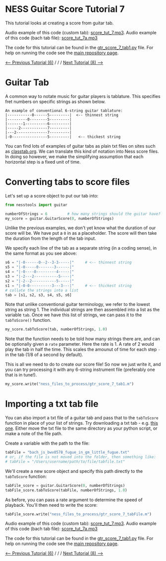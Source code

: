 # NESS Guitar Score Tutorial 7
This tutorial looks at creating a score from guitar tab.

Audio example of this code (custom tab): [score_tut_7.mp3](http://tommudd.co.uk/ness/audio/gtr_tutorials/score_tut_7.mp3).
Audio example of this code (bach tab file): [score_tut_7a.mp3](http://tommudd.co.uk/ness/audio/gtr_tutorials/score_tut_7a.mp3)

The code for this tutorial can be found in the [gtr_score_7_tab1.py](https://github.com/tommmmudd/ness-tools/gtr_score_7_tab1.py) file. For help on running the code see the [main repository page](https://tommmmudd.github.io/ness-tools/).

[<-- Previous Tutorial (6)](https://tommmmudd.github.io/ness-tools/tutorials/tutorial6)  / / /  [Next Tutorial (8) -->](https://tommmmudd.github.io/ness-tools/tutorials/tutorial8)

# Guitar Tab
A common way to notate music for guitar players is tablature. This specifies fret numbers on specific strings as shown below.

```
An example of conventional 6-string guitar tablature:
|-----------0------5---------|  <-- thinnest string
|---------0--------5---------|
|-------1----------6---------|
|-----2------------7---------|
|---2--------------7---------|
|-0----------------5---------|   <-- thickest string
```

You can find lots of examples of guitar tabs as plain txt files on sites such as [classtab.org](http://www.classtab.org). We can translate this kind of notation into Ness score files. In doing so however, we make the simplifying assumption that each horizontal step is a fixed unit of time.

# Converting tabs to score files
Let's set up a score object to put our tab into:
```python
from nesstools import guitar

numberOfStrings = 6         # how many strings should the guitar have?
my_score = guitar.GuitarScore(0, numberOfStrings) 
```

Unlike the previous examples, we don't yet know what the duration of our score will be. We have put a `0` in as a placeholder. The score will then take the duration from the length of the tab input.

We specify each line of the tab as a separate string (in a coding sense), in the same format as you see above:
```python
s6 = "|-0------0--2--3-3-----|"     # <-- thinnest string
s5 = "|-0-----0-------3------|"
s4 = "|-0----0---------4-----|"
s3 = "|-2---2-----------5----|"
s2 = "|-2--2-----------5-----|"
s1 = "|-0-0----------3---3---|"     # <-- thickest string
# collate the strings into a list
tab = [s1, s2, s3, s4, s5, s6]
```

Note that unlike conventional guitar terminology, we refer to the lowest string as string 1. The individual strings are then assembled into a list as the variable `tab`. Once we have this list of strings, we can pass it to the `tabToScore()` function. 

```python
my_score.tabToScore(tab, numberOfStrings, 1.0)    
```

Note that the function needs to be told how many strings there are, and can be optionally given a `rate` parameter. Here the rate is 1. A rate of 2 would play the tab in half the time. This scales the amounut of time for each step `-` in the tab (1/8 of a second by default).

This is all we need to do to create our score file! So now we just write it, and you can try processing it with any 6-string instrument file (preferably one that is in tune!).
```python
my_score.write("ness_files_to_process/gtr_score_7_tab1.m")
```

# Importing a txt tab file
You can also import a txt file of a guitar tab and pass that to the `tabToScore` function in place of your list of strings. Try downloading a txt tab - e.g. [this one](https://www.classtab.org/bach_js_bwv0578_fugue_in_gm_little_fugue.txt). Either move the txt file to the same directory as your python script, or make a note of the file path.

Create a variable with the path to the file:

```python 
tabFile = "bach_js_bwv0578_fugue_in_gm_little_fugue.txt"
# or, if the file is not moved into the folder, then something like:
# tabFile = "/Users/username/path/to/file/tabfile.txt"
```

We'll create a new score object and specify this path directly to the `tabToScore` function:

```python
tabFile_score = guitar.GuitarScore(0, numberOfStrings)
tabFile_score.tabToScore(tabFile, numberOfStrings, 1.0)
```

As before, you can pass a rate argument to determine the speed of playback. You'll then need to write the score:
```python
tabFile_score.write("ness_files_to_process/gtr_score_7_tabFile.m")
```



Audio example of this code (custom tab): [score_tut_7.mp3](http://tommudd.co.uk/ness/audio/gtr_tutorials/score_tut_7.mp3).
Audio example of this code (bach tab file): [score_tut_7a.mp3](http://tommudd.co.uk/ness/audio/gtr_tutorials/score_tut_7a.mp3)

The code for this tutorial can be found in the [gtr_score_7_tab1.py](https://github.com/tommmmudd/ness-tools/gtr_score_7_tab1.py) file. For help on running the code see the [main repository page](https://tommmmudd.github.io/ness-tools/).

[<-- Previous Tutorial (6)](https://tommmmudd.github.io/ness-tools/tutorials/tutorial6)  / / /  [Next Tutorial (8) -->](https://tommmmudd.github.io/ness-tools/tutorials/tutorial8)



